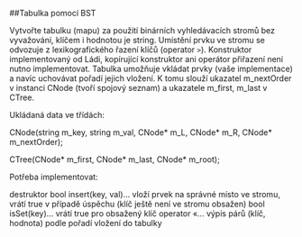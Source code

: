 ##Tabulka pomocí BST

Vytvořte tabulku (mapu) za použití binárních vyhledávacích stromů bez vyvažování, klíčem i hodnotou je string. Umístění prvku ve stromu se odvozuje z lexikografického řazení klíčů (operator `>`). Konstruktor implementovaný od Ládi, kopírující konstruktor ani operátor přiřazení není nutno implementovat. Tabulka umožňuje vkládat prvky (vaše implementace) a navíc uchovávat pořadí jejich vložení. K tomu slouží ukazatel m_nextOrder v instanci CNode (tvoří spojový seznam) a ukazatele m_first, m_last v CTree.

Ukládaná data ve třídách:

CNode(string m_key, string m_val, CNode* m_L, CNode* m_R, CNode* m_nextOrder);

CTree(CNode* m_first, CNode* m_last, CNode* m_root);

Potřeba implementovat:

destruktor
bool insert(key, val)… vloží prvek na správné místo ve stromu, vrátí true v případě úspěchu (klíč ještě není ve stromu obsažen)
bool isSet(key)… vrátí true pro obsažený klíč
operator «… výpis párů (klíč, hodnota) podle pořadí vložení do tabulky

